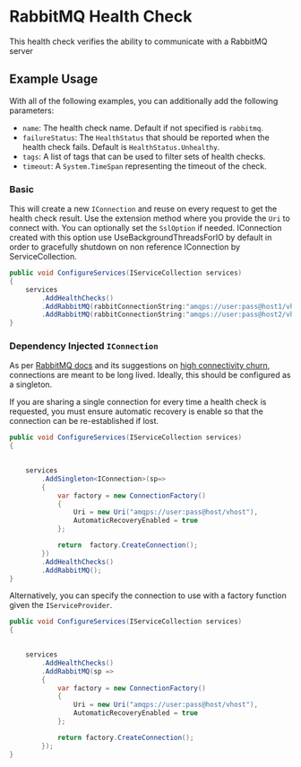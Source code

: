 # RabbitMQ Health Check

This health check verifies the ability to communicate with a RabbitMQ server

## Example Usage

With all of the following examples, you can additionally add the following parameters:

- `name`: The health check name. Default if not specified is `rabbitmq`.
- `failureStatus`: The `HealthStatus` that should be reported when the health check fails. Default is `HealthStatus.Unhealthy`.
- `tags`: A list of tags that can be used to filter sets of health checks.
- `timeout`: A `System.TimeSpan` representing the timeout of the check.

### Basic

This will create a new `IConnection` and reuse on every request to get the health check result. Use
the extension method where you provide the `Uri` to connect with. You can optionally set the `SslOption` if needed.
IConnection created with this option use UseBackgroundThreadsForIO by default in order to gracefully shutdown on non reference IConnection by ServiceCollection.

```cs
public void ConfigureServices(IServiceCollection services)
{
    services
        .AddHealthChecks()
        .AddRabbitMQ(rabbitConnectionString:"amqps://user:pass@host1/vhost")
        .AddRabbitMQ(rabbitConnectionString:"amqps://user:pass@host2/vhost");
}
```

### Dependency Injected `IConnection`

As per [RabbitMQ docs](https://www.rabbitmq.com/connections.html) and its suggestions on
[high connectivity churn](https://www.rabbitmq.com/networking.html#dealing-with-high-connection-churn), connections are meant to be long lived.
Ideally, this should be configured as a singleton.

If you are sharing a single connection for every time a health check is requested,
you must ensure automatic recovery is enable so that the connection can be re-established if lost.

```cs
public void ConfigureServices(IServiceCollection services)
{
   

    services
        .AddSingleton<IConnection>(sp=>
        {
            var factory = new ConnectionFactory()
            {
                Uri = new Uri("amqps://user:pass@host/vhost"),
                AutomaticRecoveryEnabled = true
            };

            return  factory.CreateConnection();
        })
        .AddHealthChecks()
        .AddRabbitMQ();
}
```

Alternatively, you can specify the connection to use with a factory function given the `IServiceProvider`.

```cs
public void ConfigureServices(IServiceCollection services)
{
   

    services
        .AddHealthChecks()
        .AddRabbitMQ(sp =>
        {
            var factory = new ConnectionFactory()
            {
                Uri = new Uri("amqps://user:pass@host/vhost"),
                AutomaticRecoveryEnabled = true
            };

            return factory.CreateConnection();
        });
}
```